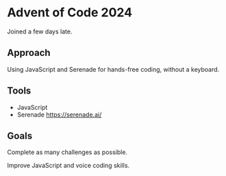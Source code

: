 # Advent of Code 2024

Joined a few days late.

## Approach

Using JavaScript and Serenade for hands-free coding, without a keyboard.

## Tools

- JavaScript
- Serenade https://serenade.ai/

## Goals

Complete as many challenges as possible.

Improve JavaScript and voice coding skills.

